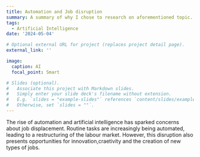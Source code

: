 ```yaml
---
title: Automation and Job disruption
summary: A summary of why I chose to research on aforementioned topic.
tags:
  - Artificial Intelligence
date: '2024-05-04'

# Optional external URL for project (replaces project detail page).
external_link: ''

image:
  caption: AI
  focal_point: Smart

# Slides (optional).
#   Associate this project with Markdown slides.
#   Simply enter your slide deck's filename without extension.
#   E.g. `slides = "example-slides"` references `content/slides/example-slides.md`.
#   Otherwise, set `slides = ""`.
---
```


The rise of automation and artificial intelligence has sparked concerns about job displacement. Routine tasks are increasingly being automated, leading to a restructuring of the labour market. However, this disruption also presents opportunities for innovation,craetivity and the creation of new types of jobs. 
